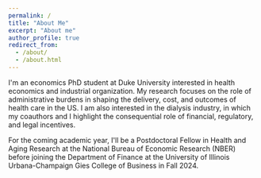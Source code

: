 ```yaml
---
permalink: /
title: "About Me"
excerpt: "About me"
author_profile: true
redirect_from: 
  - /about/
  - /about.html
---
```


I'm an economics PhD student at Duke University interested in health economics and industrial organization. My research focuses on the role of administrative burdens in shaping the delivery, cost, and outcomes of health care in the US. I am also interested in the dialysis industry, in which my coauthors and I highlight the consequential role of financial, regulatory, and legal incentives.

For the coming academic year, I'll be a Postdoctoral Fellow in Health and Aging Research at the National Bureau of Economic Research (NBER) before joining the Department of Finance at the University of Illinois Urbana-Champaign Gies College of Business in Fall 2024.

